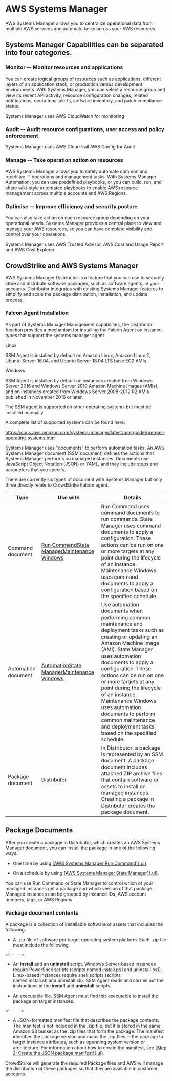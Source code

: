 AWS Systems Manager
===================

AWS Systems Manager allows you to centralize operational data from
multiple AWS services and automate tasks across your AWS resources.

Systems Manager Capabilities can be separated into four categories.
-------------------------------------------------------------------

### Monitor -- Monitor resources and applications

You can create logical groups of resources such as applications,
different layers of an application stack, or production versus
development environments. With Systems Manager, you can select a
resource group and view its recent API activity, resource configuration
changes, related notifications, operational alerts, software inventory,
and patch compliance status.

Systems Manager uses AWS CloudWatch for monitoring

### Audit -- Audit resource configurations, user access and policy enforcement

Systems Manager uses AWS CloudTrail AWS Config for Audit

### Manage -- Take operation action on resources

AWS Systems Manager allows you to safely automate common and repetitive
IT operations and management tasks. With Systems Manager Automation, you
can use predefined playbooks, or you can build, run, and share
wiki-style automated playbooks to enable AWS resource management across
multiple accounts and AWS Regions.

### Optimise -- Improve efficiency and security posture 

You can also take action on each resource group depending on your
operational needs. Systems Manager provides a central place to view and
manage your AWS resources, so you can have complete visibility and
control over your operations.

Systems Manager uses AWS Trusted Advisor, AWS Cost and Usage Report and
AWS Cost Explorer

CrowdStrike and AWS Systems Manager
-----------------------------------

AWS Systems Manager Distributor is a feature that you can use to
securely store and distribute software packages, such as software
agents, in your accounts. Distributor integrates with existing Systems
Manager features to simplify and scale the package distribution,
installation, and update process.

### Falcon Agent Installation

As part of Systems Manager Management capabilities, the Distributor
function provides a mechanism for installing the Falcon Agent on
instance types that support the systems manager agent.

Linux

SSM Agent is installed by default on Amazon Linux, Amazon Linux 2,
Ubuntu Server 16.04, and Ubuntu Server 18.04 LTS base EC2 AMIs.

Windows

SSM Agent is installed by default on instances created from Windows
Server 2016 and Windows Server 2019 Amazon Machine Images (AMIs), and on
instances created from Windows Server 2008-2012 R2 AMIs published in
November 2016 or later.

The SSM agent is supported on other operating systems but must be
installed manually

A complete list of supported systems can be found here.

<https://docs.aws.amazon.com/systems-manager/latest/userguide/prereqs-operating-systems.html>

Systems Manager uses "documents" to perform automation tasks. An AWS
Systems Manager document (SSM document) defines the actions that Systems
Manager performs on managed instances. Documents use JavaScript Object
Notation (JSON) or YAML, and they include steps and parameters that you
specify.

There are currently six types of document with Systems Manager but only
three directly relate to CrowdStrike Falcon agent.

| **Type** | **Use with** | **Details** |
| --- | --- | --- |
| Command document | [Run Command](https://docs.aws.amazon.com/systems-manager/latest/userguide/execute-remote-commands.html)[State Manager](https://docs.aws.amazon.com/systems-manager/latest/userguide/systems-manager-state.html)[Maintenance Windows](https://docs.aws.amazon.com/systems-manager/latest/userguide/systems-manager-maintenance.html) | Run Command uses command documents to run commands. State Manager uses command documents to apply a configuration. These actions can be run on one or more targets at any point during the lifecycle of an instance. Maintenance Windows uses command documents to apply a configuration based on the specified schedule. |
| Automation document | [Automation](https://docs.aws.amazon.com/systems-manager/latest/userguide/systems-manager-automation.html)[State Manager](https://docs.aws.amazon.com/systems-manager/latest/userguide/systems-manager-state.html)[Maintenance Windows](https://docs.aws.amazon.com/systems-manager/latest/userguide/systems-manager-maintenance.html) | Use automation documents when performing common maintenance and deployment tasks such as creating or updating an Amazon Machine Image (AMI). State Manager uses automation documents to apply a configuration. These actions can be run on one or more targets at any point during the lifecycle of an instance. Maintenance Windows uses automation documents to perform common maintenance and deployment tasks based on the specified schedule. |
| Package document | [Distributor](https://docs.aws.amazon.com/systems-manager/latest/userguide/distributor.html) | In Distributor, a package is represented by an SSM document. A package document includes attached ZIP archive files that contain software or assets to install on managed instances. Creating a package in Distributor creates the package document. |

Package Documents
-----------------

After you create a package in Distributor, which creates an AWS Systems
Manager document, you can install the package in one of the following
ways.

-   One time by using [[AWS Systems Manager Run
    Command]{.ul}](https://docs.aws.amazon.com/systems-manager/latest/userguide/execute-remote-commands.html).

-   On a schedule by using [[AWS Systems Manager State
    Manager]{.ul}](https://docs.aws.amazon.com/systems-manager/latest/userguide/systems-manager-state.html).

You can use Run Command or State Manager to control which of your
managed instances get a package and which version of that package.
Managed instances can be grouped by instance IDs, AWS account numbers,
tags, or AWS Regions.

### Package document contents

A package is a collection of installable software or assets that
includes the following.

-   A .zip file of software per target operating system platform. Each
    .zip file must include the following.

```{=html}
<!-- -->
```
-   An **install** and an **uninstall** script. Windows Server-based
    instances require PowerShell scripts (scripts
    named install.ps1 and uninstall.ps1). Linux-based instances require
    shell scripts (scripts named install.sh and uninstall.sh). SSM Agent
    reads and carries out the instructions in
    the **install** and **uninstall** scripts.

-   An executable file. SSM Agent must find this executable to install
    the package on target instances.

```{=html}
<!-- -->
```
-   A JSON-formatted manifest file that describes the package contents.
    The manifest is not included in the .zip file, but it is stored in
    the same Amazon S3 bucket as the .zip files that form the package.
    The manifest identifies the package version and maps the .zip files
    in the package to target instance attributes, such as operating
    system version or architecture. For information about how to create
    the manifest, see [[Step 2: Create the JSON package
    manifest]{.ul}](https://docs.aws.amazon.com/systems-manager/latest/userguide/distributor-working-with-packages-create.html#packages-manifest).

CrowdStrike will generate the required Package files and AWS will manage
the distribution of these packages so that they are available in
customer accounts.
